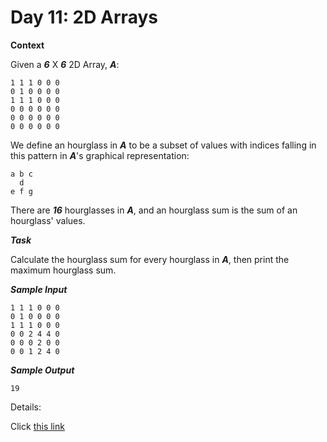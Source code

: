 # Day 11: 2D Arrays

**Context**

Given a ***6*** X ***6*** 2D Array, ***A***:
```
1 1 1 0 0 0
0 1 0 0 0 0
1 1 1 0 0 0
0 0 0 0 0 0
0 0 0 0 0 0
0 0 0 0 0 0
```
We define an hourglass in ***A*** to be a subset of values with indices falling in this pattern in ***A***'s graphical representation:
```
a b c
  d
e f g
```
There are ***16*** hourglasses in ***A***, and an hourglass sum is the sum of an hourglass' values.

***Task***

Calculate the hourglass sum for every hourglass in ***A***, then print the maximum hourglass sum.

_**Sample Input**_
```
1 1 1 0 0 0
0 1 0 0 0 0
1 1 1 0 0 0
0 0 2 4 4 0
0 0 0 2 0 0
0 0 1 2 4 0
```
**_Sample Output_**
```
19
```

Details:

Click [this link](https://www.hackerrank.com/challenges/30-2d-arrays/problem)
